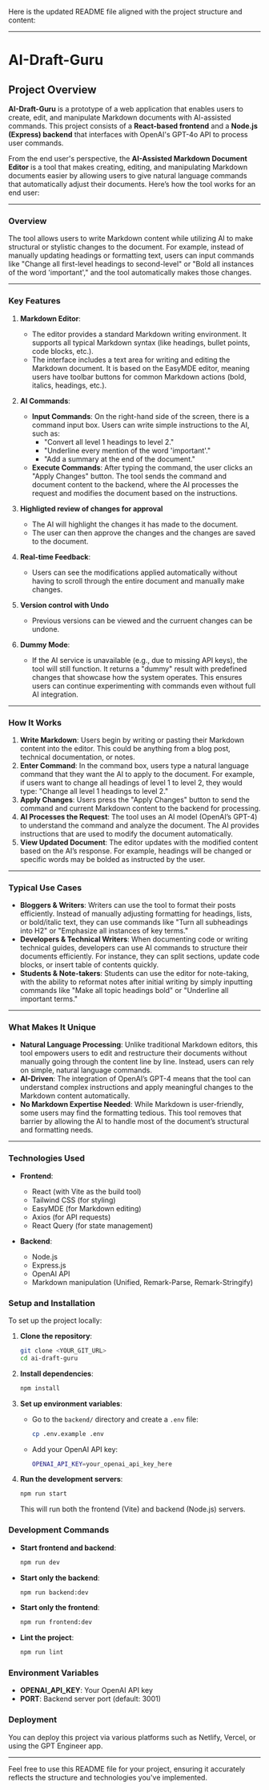 Here is the updated README file aligned with the project structure and content:

---

# AI-Draft-Guru

## Project Overview

**AI-Draft-Guru** is a prototype of a web application that enables users to create, edit, and manipulate Markdown documents with AI-assisted commands. This project consists of a **React-based frontend** and a **Node.js (Express) backend** that interfaces with OpenAI's GPT-4o API to process user commands.

From the end user's perspective, the **AI-Assisted Markdown Document Editor** is a tool that makes creating, editing, and manipulating Markdown documents easier by allowing users to give natural language commands that automatically adjust their documents. Here’s how the tool works for an end user:

---

### **Overview**

The tool allows users to write Markdown content while utilizing AI to make structural or stylistic changes to the document. For example, instead of manually updating headings or formatting text, users can input commands like "Change all first-level headings to second-level" or "Bold all instances of the word 'important'," and the tool automatically makes those changes.

---

### **Key Features**

1. **Markdown Editor**:

   - The editor provides a standard Markdown writing environment. It supports all typical Markdown syntax (like headings, bullet points, code blocks, etc.).
   - The interface includes a text area for writing and editing the Markdown document. It is based on the EasyMDE editor, meaning users have toolbar buttons for common Markdown actions (bold, italics, headings, etc.).
2. **AI Commands**:

   - **Input Commands**: On the right-hand side of the screen, there is a command input box. Users can write simple instructions to the AI, such as:
     - "Convert all level 1 headings to level 2."
     - "Underline every mention of the word 'important'."
     - "Add a summary at the end of the document."
   - **Execute Commands**: After typing the command, the user clicks an "Apply Changes" button. The tool sends the command and document content to the backend, where the AI processes the request and modifies the document based on the instructions.
3. **Highligted review of changes for approval**
   - The AI will highlight the changes it has made to the document.
   - The user can then approve the changes and the changes are saved to the document.
4. **Real-time Feedback**:
   - Users can see the modifications applied automatically without having to scroll through the entire document and manually make changes.
5. **Version control with Undo**
   - Previous versions can be viewed and the curruent changes can be undone.
6. **Dummy Mode**:
   - If the AI service is unavailable (e.g., due to missing API keys), the tool will still function. It returns a "dummy" result with predefined changes that showcase how the system operates. This ensures users can continue experimenting with commands even without full AI integration.

---

### **How It Works**

1. **Write Markdown**:
   Users begin by writing or pasting their Markdown content into the editor. This could be anything from a blog post, technical documentation, or notes.
2. **Enter Command**:
   In the command box, users type a natural language command that they want the AI to apply to the document. For example, if users want to change all headings of level 1 to level 2, they would type: "Change all level 1 headings to level 2."
3. **Apply Changes**:
   Users press the "Apply Changes" button to send the command and current Markdown content to the backend for processing.
4. **AI Processes the Request**:
   The tool uses an AI model (OpenAI’s GPT-4) to understand the command and analyze the document. The AI provides instructions that are used to modify the document automatically.
5. **View Updated Document**:
   The editor updates with the modified content based on the AI’s response. For example, headings will be changed or specific words may be bolded as instructed by the user.

---

### **Typical Use Cases**

- **Bloggers & Writers**: Writers can use the tool to format their posts efficiently. Instead of manually adjusting formatting for headings, lists, or bold/italic text, they can use commands like "Turn all subheadings into H2" or "Emphasize all instances of key terms."
- **Developers & Technical Writers**: When documenting code or writing technical guides, developers can use AI commands to structure their documents efficiently. For instance, they can split sections, update code blocks, or insert table of contents quickly.
- **Students & Note-takers**: Students can use the editor for note-taking, with the ability to reformat notes after initial writing by simply inputting commands like "Make all topic headings bold" or "Underline all important terms."

---

### **What Makes It Unique**

- **Natural Language Processing**: Unlike traditional Markdown editors, this tool empowers users to edit and restructure their documents without manually going through the content line by line. Instead, users can rely on simple, natural language commands.
- **AI-Driven**: The integration of OpenAI’s GPT-4 means that the tool can understand complex instructions and apply meaningful changes to the Markdown content automatically.
- **No Markdown Expertise Needed**: While Markdown is user-friendly, some users may find the formatting tedious. This tool removes that barrier by allowing the AI to handle most of the document’s structural and formatting needs.

---

### Technologies Used

- **Frontend**:

  - React (with Vite as the build tool)
  - Tailwind CSS (for styling)
  - EasyMDE (for Markdown editing)
  - Axios (for API requests)
  - React Query (for state management)
- **Backend**:

  - Node.js
  - Express.js
  - OpenAI API
  - Markdown manipulation (Unified, Remark-Parse, Remark-Stringify)

### Setup and Installation

To set up the project locally:

1. **Clone the repository**:

   ```bash
   git clone <YOUR_GIT_URL>
   cd ai-draft-guru
   ```
2. **Install dependencies**:

   ```bash
   npm install
   ```
3. **Set up environment variables**:

   - Go to the `backend/` directory and create a `.env` file:
     ```bash
     cp .env.example .env
     ```
   - Add your OpenAI API key:
     ```bash
     OPENAI_API_KEY=your_openai_api_key_here
     ```
4. **Run the development servers**:

   ```bash
   npm run start
   ```

   This will run both the frontend (Vite) and backend (Node.js) servers.

### Development Commands

- **Start frontend and backend**:
  ```bash
  npm run dev
  ```
- **Start only the backend**:
  ```bash
  npm run backend:dev
  ```
- **Start only the frontend**:
  ```bash
  npm run frontend:dev
  ```
- **Lint the project**:
  ```bash
  npm run lint
  ```

### Environment Variables

- **OPENAI_API_KEY**: Your OpenAI API key
- **PORT**: Backend server port (default: 3001)

### Deployment

You can deploy this project via various platforms such as Netlify, Vercel, or using the GPT Engineer app.

---

Feel free to use this README file for your project, ensuring it accurately reflects the structure and technologies you've implemented.
